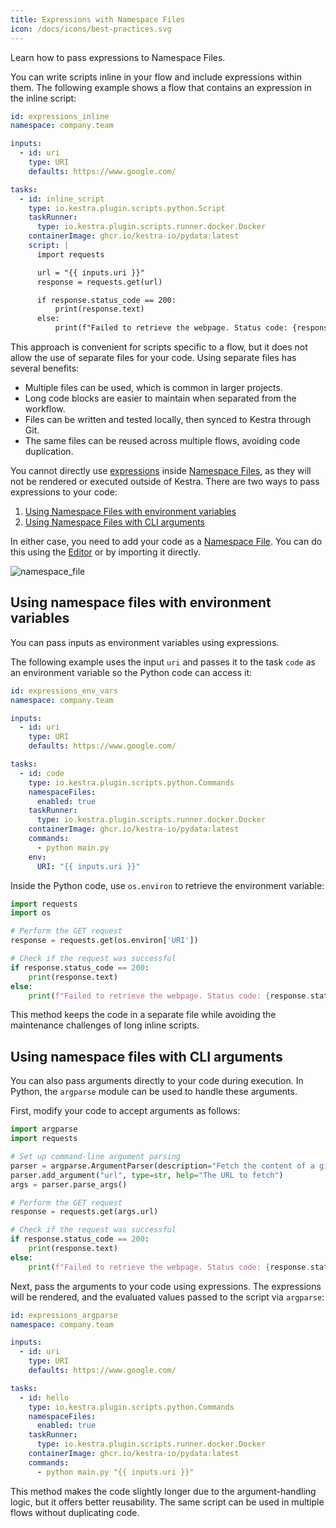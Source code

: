 ```yaml
---
title: Expressions with Namespace Files
icon: /docs/icons/best-practices.svg
---
```


Learn how to pass expressions to Namespace Files.

You can write scripts inline in your flow and include expressions within them. The following example shows a flow that contains an expression in the inline script:

```yaml
id: expressions_inline
namespace: company.team

inputs:
  - id: uri
    type: URI
    defaults: https://www.google.com/

tasks:
  - id: inline_script
    type: io.kestra.plugin.scripts.python.Script
    taskRunner:
      type: io.kestra.plugin.scripts.runner.docker.Docker
    containerImage: ghcr.io/kestra-io/pydata:latest
    script: |
      import requests

      url = "{{ inputs.uri }}"
      response = requests.get(url)

      if response.status_code == 200:
          print(response.text)
      else:
          print(f"Failed to retrieve the webpage. Status code: {response.status_code}")
```

This approach is convenient for scripts specific to a flow, but it does not allow the use of separate files for your code. Using separate files has several benefits:

- Multiple files can be used, which is common in larger projects.
- Long code blocks are easier to maintain when separated from the workflow.
- Files can be written and tested locally, then synced to Kestra through Git.
- The same files can be reused across multiple flows, avoiding code duplication.

You cannot directly use [expressions](../expressions/index.md) inside [Namespace Files](../05.concepts/02.namespace-files.md), as they will not be rendered or executed outside of Kestra. There are two ways to pass expressions to your code:

1. [Using Namespace Files with environment variables](#using-namespace-files-with-environment-variables)
2. [Using Namespace Files with CLI arguments](#using-namespace-files-with-cli-arguments)

In either case, you need to add your code as a [Namespace File](../05.concepts/02.namespace-files.md). You can do this using the [Editor](../08.ui/01.flows.md#editor) or by importing it directly.

![namespace_file](/docs/best-practices/namespace_file.png)

## Using namespace files with environment variables

You can pass inputs as environment variables using expressions.

The following example uses the input `uri` and passes it to the task `code` as an environment variable so the Python code can access it:

```yaml
id: expressions_env_vars
namespace: company.team

inputs:
  - id: uri
    type: URI
    defaults: https://www.google.com/

tasks:
  - id: code
    type: io.kestra.plugin.scripts.python.Commands
    namespaceFiles:
      enabled: true
    taskRunner:
      type: io.kestra.plugin.scripts.runner.docker.Docker
    containerImage: ghcr.io/kestra-io/pydata:latest
    commands:
      - python main.py
    env:
      URI: "{{ inputs.uri }}"
```

Inside the Python code, use `os.environ` to retrieve the environment variable:

```python
import requests
import os

# Perform the GET request
response = requests.get(os.environ['URI'])

# Check if the request was successful
if response.status_code == 200:
    print(response.text)
else:
    print(f"Failed to retrieve the webpage. Status code: {response.status_code}")
```

This method keeps the code in a separate file while avoiding the maintenance challenges of long inline scripts.

## Using namespace files with CLI arguments

You can also pass arguments directly to your code during execution. In Python, the `argparse` module can be used to handle these arguments.

First, modify your code to accept arguments as follows:

```python
import argparse
import requests

# Set up command-line argument parsing
parser = argparse.ArgumentParser(description="Fetch the content of a given URL")
parser.add_argument("url", type=str, help="The URL to fetch")
args = parser.parse_args()

# Perform the GET request
response = requests.get(args.url)

# Check if the request was successful
if response.status_code == 200:
    print(response.text)
else:
    print(f"Failed to retrieve the webpage. Status code: {response.status_code}")
```

Next, pass the arguments to your code using expressions. The expressions will be rendered, and the evaluated values passed to the script via `argparse`:

```yaml
id: expressions_argparse
namespace: company.team

inputs:
  - id: uri
    type: URI
    defaults: https://www.google.com/

tasks:
  - id: hello
    type: io.kestra.plugin.scripts.python.Commands
    namespaceFiles:
      enabled: true
    taskRunner:
      type: io.kestra.plugin.scripts.runner.docker.Docker
    containerImage: ghcr.io/kestra-io/pydata:latest
    commands:
      - python main.py "{{ inputs.uri }}"
```

This method makes the code slightly longer due to the argument-handling logic, but it offers better reusability. The same script can be used in multiple flows without duplicating code.

